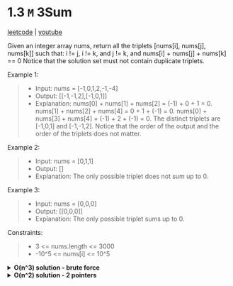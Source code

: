 # 1.3 `M` 3Sum

[leetcode](https://leetcode.com/problems/3sum/) |
[youtube](https://www.youtube.com/watch?v=jzZsG8n2R9A.io%2F)

Given an integer array nums, return all the triplets [nums[i], nums[j], nums[k]] such that:
i != j, i != k, and j != k, and nums[i] + nums[j] + nums[k] == 0
Notice that the solution set must not contain duplicate triplets.

Example 1:
> - Input: nums = [-1,0,1,2,-1,-4]
> - Output: [[-1,-1,2],[-1,0,1]]
> - Explanation:
> nums[0] + nums[1] + nums[2] = (-1) + 0 + 1 = 0.
> nums[1] + nums[2] + nums[4] = 0 + 1 + (-1) = 0.
> nums[0] + nums[3] + nums[4] = (-1) + 2 + (-1) = 0.
> The distinct triplets are [-1,0,1] and [-1,-1,2].
> Notice that the order of the output and the order of the triplets does not matter.

Example 2:
> - Input: nums = [0,1,1]
> - Output: []
> - Explanation: The only possible triplet does not sum up to 0.

Example 3:
> - Input: nums = [0,0,0]
> - Output: [[0,0,0]]
> - Explanation: The only possible triplet sums up to 0.

Constraints:
> - 3 <= nums.length <= 3000
> - -10^5 <= nums[i] <= 10^5

<details>
	<summary><b>O(n^3) solution - brute force</b></summary>

- loop in nums
  - loop in nums
    - loop in nums
     - add the three numbers to res if they add up to zero
</details>

<details>
	<summary><b>O(n^2) solution - 2 pointers</b></summary>

- sort nums
- loop in nums
  - if the value is the same as in the previous iteration skip this one
  - init left and right pointers
  - loop while left < right
    - init threesum
    - decrement right if threesum > 0
    - increment left if threesum < 0
    - add num triplet to res if threesum == 0
    - increment left
    - inrement left while value is the same as previous

```go
func threeSum(nums []int) [][]int {
    sort.Ints(nums)

    res := make([][]int, 0)
    for i := 0; i < len(nums)-2; i++ { // Ensure at least 3 elements
        if i > 0 && nums[i] == nums[i-1] { continue } // Skip duplicates

        l, r := i+1, len(nums)-1
        for l < r {
            sum := nums[i] + nums[l] + nums[r]
            if sum < 0 { l++ }
            if sum > 0 { r-- }
            if sum == 0 {
                res = append(res, []int{ nums[i], nums[l], nums[r] })
                for l < r && nums[l] == nums[l+1] { l++ } // Skip duplicates
                for l < r && nums[r] == nums[r-1] { r-- } // Skip duplicates
                l++
                r--
            }
        }
    }

    return res
}
```
</details>
